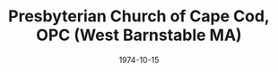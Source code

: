 ---
date: &id001 1974-10-15
end_date: null
location:
  address: 2391 Iyannough Rd, Route 132
  city: West Barnstable
  state: MA
minister:
- end: 1984-01-01
  name: Wendell Rockey
  start: 1975-01-01
  type: Pastor
- end: 1988-01-01
  name: David Robinson
  start: 1986-01-01
  type: Pastor
- end: 1999-01-01
  name: Robert Rienstra
  start: 1989-01-01
  type: Pastor
- end: 2001-01-01
  name: Walter Copeland
  start: 2000-01-01
  type: Pastor
- end: 2005-01-01
  name: Charles Wingard
  start: 2002-01-01
  type: Pastor
- end: null
  name: James LaBelle
  start: 2007-01-01
  type: Pastor
- end: 2008-01-01
  name: Alonso Ferreira da Cunha
  start: 2003-01-01
  type: Associate Pastor
ministers:
- Wendell Rockey
- David Robinson
- Robert Rienstra
- Walter Copeland
- Charles Wingard
- James LaBelle
- Alonso Ferreira da Cunha
name: Presbyterian Church of Cape Cod, OPC
names:
- end: null
  name: Presbyterian Church of Cape Cod, OPC
  start: 1974-10-15
origination_date: *id001
raw_data: "MA\nWest Barnstable\n\nPresbyterian Church of Cape Cod, OPC  (October 15,\
  \ 1974\u2013 )\n2391 Iyannough Rd, Route 132\nPastors: Wendell Rockey, 1975\u2013\
  84\nDavid Robinson, 1986\u201388\nRobert Rienstra, 1989\u201399\nWalter Copeland,\
  \ 2000\u20132001\nCharles Wingard, 2002\u20135\nJames LaBelle, 2007\u2013\nAssoc.\
  \ Pastor: Alonso Ferreira da Cunha, 2003\u20138"
received_from: null
states:
- MA
status:
  active: true
  end_date: null
  reason: null
  received_from: null
  withdrawal_to: null
title: Presbyterian Church of Cape Cod, OPC (West Barnstable MA)
year_established:
- 1974

---